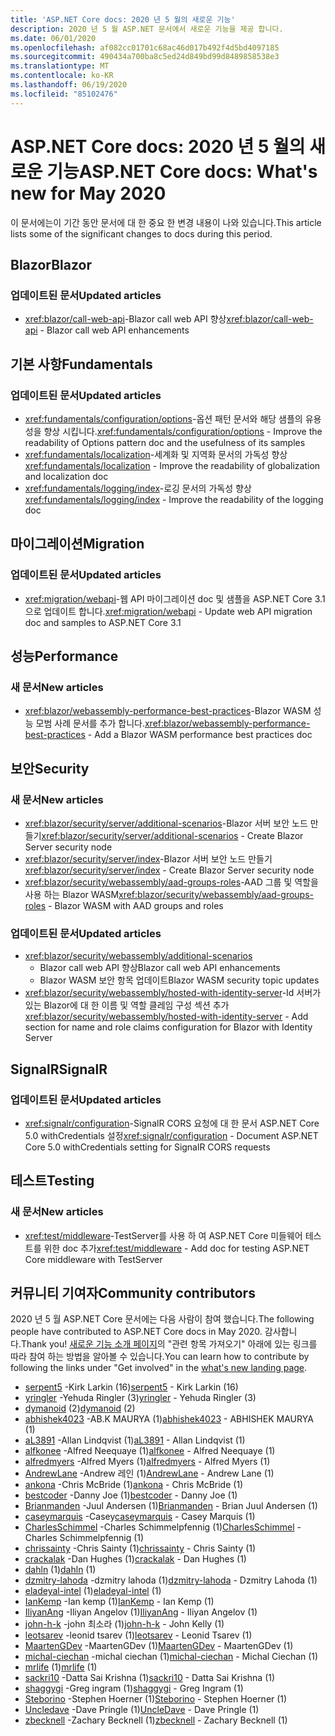 ```yaml
---
title: 'ASP.NET Core docs: 2020 년 5 월의 새로운 기능'
description: 2020 년 5 월 ASP.NET 문서에서 새로운 기능을 제공 합니다.
ms.date: 06/01/2020
ms.openlocfilehash: af082cc01701c68ac46d017b492f4d5bd4097185
ms.sourcegitcommit: 490434a700ba8c5ed24d849bd99d8489858538e3
ms.translationtype: MT
ms.contentlocale: ko-KR
ms.lasthandoff: 06/19/2020
ms.locfileid: "85102476"
---
```

# <a name="aspnet-core-docs-whats-new-for-may-2020"></a><span data-ttu-id="27d97-103">ASP.NET Core docs: 2020 년 5 월의 새로운 기능</span><span class="sxs-lookup"><span data-stu-id="27d97-103">ASP.NET Core docs: What's new for May 2020</span></span>

<span data-ttu-id="27d97-104">이 문서에는이 기간 동안 문서에 대 한 중요 한 변경 내용이 나와 있습니다.</span><span class="sxs-lookup"><span data-stu-id="27d97-104">This article lists some of the significant changes to docs during this period.</span></span>

## <a name="blazor"></a><span data-ttu-id="27d97-105">Blazor</span><span class="sxs-lookup"><span data-stu-id="27d97-105">Blazor</span></span>

### <a name="updated-articles"></a><span data-ttu-id="27d97-106">업데이트된 문서</span><span class="sxs-lookup"><span data-stu-id="27d97-106">Updated articles</span></span>

- <span data-ttu-id="27d97-107"><xref:blazor/call-web-api>-Blazor call web API 향상</span><span class="sxs-lookup"><span data-stu-id="27d97-107"><xref:blazor/call-web-api> - Blazor call web API enhancements</span></span>

## <a name="fundamentals"></a><span data-ttu-id="27d97-108">기본 사항</span><span class="sxs-lookup"><span data-stu-id="27d97-108">Fundamentals</span></span>

### <a name="updated-articles"></a><span data-ttu-id="27d97-109">업데이트된 문서</span><span class="sxs-lookup"><span data-stu-id="27d97-109">Updated articles</span></span>

- <span data-ttu-id="27d97-110"><xref:fundamentals/configuration/options>-옵션 패턴 문서와 해당 샘플의 유용성을 향상 시킵니다.</span><span class="sxs-lookup"><span data-stu-id="27d97-110"><xref:fundamentals/configuration/options> - Improve the readability of Options pattern doc and the usefulness of its samples</span></span>
- <span data-ttu-id="27d97-111"><xref:fundamentals/localization>-세계화 및 지역화 문서의 가독성 향상</span><span class="sxs-lookup"><span data-stu-id="27d97-111"><xref:fundamentals/localization> - Improve the readability of globalization and localization doc</span></span>
- <span data-ttu-id="27d97-112"><xref:fundamentals/logging/index>-로깅 문서의 가독성 향상</span><span class="sxs-lookup"><span data-stu-id="27d97-112"><xref:fundamentals/logging/index> - Improve the readability of the logging doc</span></span>

## <a name="migration"></a><span data-ttu-id="27d97-113">마이그레이션</span><span class="sxs-lookup"><span data-stu-id="27d97-113">Migration</span></span>

### <a name="updated-articles"></a><span data-ttu-id="27d97-114">업데이트된 문서</span><span class="sxs-lookup"><span data-stu-id="27d97-114">Updated articles</span></span>

- <span data-ttu-id="27d97-115"><xref:migration/webapi>-웹 API 마이그레이션 doc 및 샘플을 ASP.NET Core 3.1으로 업데이트 합니다.</span><span class="sxs-lookup"><span data-stu-id="27d97-115"><xref:migration/webapi> - Update web API migration doc and samples to ASP.NET Core 3.1</span></span>

## <a name="performance"></a><span data-ttu-id="27d97-116">성능</span><span class="sxs-lookup"><span data-stu-id="27d97-116">Performance</span></span>

### <a name="new-articles"></a><span data-ttu-id="27d97-117">새 문서</span><span class="sxs-lookup"><span data-stu-id="27d97-117">New articles</span></span>

- <span data-ttu-id="27d97-118"><xref:blazor/webassembly-performance-best-practices>-Blazor WASM 성능 모범 사례 문서를 추가 합니다.</span><span class="sxs-lookup"><span data-stu-id="27d97-118"><xref:blazor/webassembly-performance-best-practices> - Add a Blazor WASM performance best practices doc</span></span>

## <a name="security"></a><span data-ttu-id="27d97-119">보안</span><span class="sxs-lookup"><span data-stu-id="27d97-119">Security</span></span>

### <a name="new-articles"></a><span data-ttu-id="27d97-120">새 문서</span><span class="sxs-lookup"><span data-stu-id="27d97-120">New articles</span></span>

- <span data-ttu-id="27d97-121"><xref:blazor/security/server/additional-scenarios>-Blazor 서버 보안 노드 만들기</span><span class="sxs-lookup"><span data-stu-id="27d97-121"><xref:blazor/security/server/additional-scenarios> - Create Blazor Server security node</span></span>
- <span data-ttu-id="27d97-122"><xref:blazor/security/server/index>-Blazor 서버 보안 노드 만들기</span><span class="sxs-lookup"><span data-stu-id="27d97-122"><xref:blazor/security/server/index> - Create Blazor Server security node</span></span>
- <span data-ttu-id="27d97-123"><xref:blazor/security/webassembly/aad-groups-roles>-AAD 그룹 및 역할을 사용 하는 Blazor WASM</span><span class="sxs-lookup"><span data-stu-id="27d97-123"><xref:blazor/security/webassembly/aad-groups-roles> - Blazor WASM with AAD groups and roles</span></span>

### <a name="updated-articles"></a><span data-ttu-id="27d97-124">업데이트된 문서</span><span class="sxs-lookup"><span data-stu-id="27d97-124">Updated articles</span></span>

- <xref:blazor/security/webassembly/additional-scenarios>
  - <span data-ttu-id="27d97-125">Blazor call web API 향상</span><span class="sxs-lookup"><span data-stu-id="27d97-125">Blazor call web API enhancements</span></span>
  - <span data-ttu-id="27d97-126">Blazor WASM 보안 항목 업데이트</span><span class="sxs-lookup"><span data-stu-id="27d97-126">Blazor WASM security topic updates</span></span>
- <span data-ttu-id="27d97-127"><xref:blazor/security/webassembly/hosted-with-identity-server>-Id 서버가 있는 Blazor에 대 한 이름 및 역할 클레임 구성 섹션 추가</span><span class="sxs-lookup"><span data-stu-id="27d97-127"><xref:blazor/security/webassembly/hosted-with-identity-server> - Add section for name and role claims configuration for Blazor with Identity Server</span></span>

## <a name="signalr"></a><span data-ttu-id="27d97-128">SignalR</span><span class="sxs-lookup"><span data-stu-id="27d97-128">SignalR</span></span>

### <a name="updated-articles"></a><span data-ttu-id="27d97-129">업데이트된 문서</span><span class="sxs-lookup"><span data-stu-id="27d97-129">Updated articles</span></span>

- <span data-ttu-id="27d97-130"><xref:signalr/configuration>-SignalR CORS 요청에 대 한 문서 ASP.NET Core 5.0 withCredentials 설정</span><span class="sxs-lookup"><span data-stu-id="27d97-130"><xref:signalr/configuration> - Document ASP.NET Core 5.0 withCredentials setting for SignalR CORS requests</span></span>

## <a name="testing"></a><span data-ttu-id="27d97-131">테스트</span><span class="sxs-lookup"><span data-stu-id="27d97-131">Testing</span></span>

### <a name="new-articles"></a><span data-ttu-id="27d97-132">새 문서</span><span class="sxs-lookup"><span data-stu-id="27d97-132">New articles</span></span>

- <span data-ttu-id="27d97-133"><xref:test/middleware>-TestServer를 사용 하 여 ASP.NET Core 미들웨어 테스트를 위한 doc 추가</span><span class="sxs-lookup"><span data-stu-id="27d97-133"><xref:test/middleware> - Add doc for testing ASP.NET Core middleware with TestServer</span></span>

## <a name="community-contributors"></a><span data-ttu-id="27d97-134">커뮤니티 기여자</span><span class="sxs-lookup"><span data-stu-id="27d97-134">Community contributors</span></span>

<span data-ttu-id="27d97-135">2020 년 5 월 ASP.NET Core 문서에는 다음 사람이 참여 했습니다.</span><span class="sxs-lookup"><span data-stu-id="27d97-135">The following people have contributed to ASP.NET Core docs in May 2020.</span></span> <span data-ttu-id="27d97-136">감사합니다.</span><span class="sxs-lookup"><span data-stu-id="27d97-136">Thank you!</span></span> <span data-ttu-id="27d97-137">[새로운 기능 소개 페이지](index.yml)의 "관련 항목 가져오기" 아래에 있는 링크를 따라 참여 하는 방법을 알아볼 수 있습니다.</span><span class="sxs-lookup"><span data-stu-id="27d97-137">You can learn how to contribute by following the links under "Get involved" in the [what's new landing page](index.yml).</span></span>

- <span data-ttu-id="27d97-138">[serpent5](https://github.com/serpent5) -Kirk Larkin (16)</span><span class="sxs-lookup"><span data-stu-id="27d97-138">[serpent5](https://github.com/serpent5) - Kirk Larkin (16)</span></span>
- <span data-ttu-id="27d97-139">[yringler](https://github.com/yringler) -Yehuda Ringler (3)</span><span class="sxs-lookup"><span data-stu-id="27d97-139">[yringler](https://github.com/yringler) - Yehuda Ringler (3)</span></span>
- <span data-ttu-id="27d97-140">[dymanoid](https://github.com/dymanoid) (2)</span><span class="sxs-lookup"><span data-stu-id="27d97-140">[dymanoid](https://github.com/dymanoid) (2)</span></span>
- <span data-ttu-id="27d97-141">[abhishek4023](https://github.com/abhishek4023) -AB.K MAURYA (1)</span><span class="sxs-lookup"><span data-stu-id="27d97-141">[abhishek4023](https://github.com/abhishek4023) - ABHISHEK MAURYA (1)</span></span>
- <span data-ttu-id="27d97-142">[aL3891](https://github.com/aL3891) -Allan Lindqvist (1)</span><span class="sxs-lookup"><span data-stu-id="27d97-142">[aL3891](https://github.com/aL3891) - Allan Lindqvist (1)</span></span>
- <span data-ttu-id="27d97-143">[alfkonee](https://github.com/alfkonee) -Alfred Neequaye (1)</span><span class="sxs-lookup"><span data-stu-id="27d97-143">[alfkonee](https://github.com/alfkonee) - Alfred Neequaye (1)</span></span>
- <span data-ttu-id="27d97-144">[alfredmyers](https://github.com/alfredmyers) -Alfred Myers (1)</span><span class="sxs-lookup"><span data-stu-id="27d97-144">[alfredmyers](https://github.com/alfredmyers) - Alfred Myers (1)</span></span>
- <span data-ttu-id="27d97-145">[AndrewLane](https://github.com/AndrewLane) -Andrew 레인 (1)</span><span class="sxs-lookup"><span data-stu-id="27d97-145">[AndrewLane](https://github.com/AndrewLane) - Andrew Lane (1)</span></span>
- <span data-ttu-id="27d97-146">[ankona](https://github.com/ankona) -Chris McBride (1)</span><span class="sxs-lookup"><span data-stu-id="27d97-146">[ankona](https://github.com/ankona) - Chris McBride (1)</span></span>
- <span data-ttu-id="27d97-147">[bestcoder](https://github.com/bestcoder) -Danny Joe (1)</span><span class="sxs-lookup"><span data-stu-id="27d97-147">[bestcoder](https://github.com/bestcoder) - Danny Joe (1)</span></span>
- <span data-ttu-id="27d97-148">[Brianmanden](https://github.com/Brianmanden) -Juul Andersen (1)</span><span class="sxs-lookup"><span data-stu-id="27d97-148">[Brianmanden](https://github.com/Brianmanden) - Brian Juul Andersen (1)</span></span>
- <span data-ttu-id="27d97-149">[caseymarquis](https://github.com/caseymarquis) -Casey</span><span class="sxs-lookup"><span data-stu-id="27d97-149">[caseymarquis](https://github.com/caseymarquis) - Casey Marquis (1)</span></span>
- <span data-ttu-id="27d97-150">[CharlesSchimmel](https://github.com/CharlesSchimmel) -Charles Schimmelpfennig (1)</span><span class="sxs-lookup"><span data-stu-id="27d97-150">[CharlesSchimmel](https://github.com/CharlesSchimmel) - Charles Schimmelpfennig (1)</span></span>
- <span data-ttu-id="27d97-151">[chrissainty](https://github.com/chrissainty) -Chris Sainty (1)</span><span class="sxs-lookup"><span data-stu-id="27d97-151">[chrissainty](https://github.com/chrissainty) - Chris Sainty (1)</span></span>
- <span data-ttu-id="27d97-152">[crackalak](https://github.com/crackalak) -Dan Hughes (1)</span><span class="sxs-lookup"><span data-stu-id="27d97-152">[crackalak](https://github.com/crackalak) - Dan Hughes (1)</span></span>
- <span data-ttu-id="27d97-153">[dahln](https://github.com/dahln) (1)</span><span class="sxs-lookup"><span data-stu-id="27d97-153">[dahln](https://github.com/dahln) (1)</span></span>
- <span data-ttu-id="27d97-154">[dzmitry-lahoda](https://github.com/dzmitry-lahoda) -dzmitry lahoda (1)</span><span class="sxs-lookup"><span data-stu-id="27d97-154">[dzmitry-lahoda](https://github.com/dzmitry-lahoda) - Dzmitry Lahoda (1)</span></span>
- <span data-ttu-id="27d97-155">[eladeyal-intel](https://github.com/eladeyal-intel) (1)</span><span class="sxs-lookup"><span data-stu-id="27d97-155">[eladeyal-intel](https://github.com/eladeyal-intel) (1)</span></span>
- <span data-ttu-id="27d97-156">[IanKemp](https://github.com/IanKemp) -Ian kemp (1)</span><span class="sxs-lookup"><span data-stu-id="27d97-156">[IanKemp](https://github.com/IanKemp) - Ian Kemp (1)</span></span>
- <span data-ttu-id="27d97-157">[IliyanAng](https://github.com/IliyanAng) -Iliyan Angelov (1)</span><span class="sxs-lookup"><span data-stu-id="27d97-157">[IliyanAng](https://github.com/IliyanAng) - Iliyan Angelov (1)</span></span>
- <span data-ttu-id="27d97-158">[john-h-k](https://github.com/john-h-k) -john 최소라 (1)</span><span class="sxs-lookup"><span data-stu-id="27d97-158">[john-h-k](https://github.com/john-h-k) - John Kelly (1)</span></span>
- <span data-ttu-id="27d97-159">[leotsarev](https://github.com/leotsarev) -leonid tsarev (1)</span><span class="sxs-lookup"><span data-stu-id="27d97-159">[leotsarev](https://github.com/leotsarev) - Leonid Tsarev (1)</span></span>
- <span data-ttu-id="27d97-160">[MaartenGDev](https://github.com/MaartenGDev) -MaartenGDev (1)</span><span class="sxs-lookup"><span data-stu-id="27d97-160">[MaartenGDev](https://github.com/MaartenGDev) - MaartenGDev (1)</span></span>
- <span data-ttu-id="27d97-161">[michal-ciechan](https://github.com/michal-ciechan) -michal ciechan (1)</span><span class="sxs-lookup"><span data-stu-id="27d97-161">[michal-ciechan](https://github.com/michal-ciechan) - Michal Ciechan (1)</span></span>
- <span data-ttu-id="27d97-162">[mrlife](https://github.com/mrlife) (1)</span><span class="sxs-lookup"><span data-stu-id="27d97-162">[mrlife](https://github.com/mrlife) (1)</span></span>
- <span data-ttu-id="27d97-163">[sackri10](https://github.com/sackri10) -Datta Sai Krishna (1)</span><span class="sxs-lookup"><span data-stu-id="27d97-163">[sackri10](https://github.com/sackri10) - Datta Sai Krishna (1)</span></span>
- <span data-ttu-id="27d97-164">[shaggygi](https://github.com/shaggygi) -Greg ingram (1)</span><span class="sxs-lookup"><span data-stu-id="27d97-164">[shaggygi](https://github.com/shaggygi) - Greg Ingram (1)</span></span>
- <span data-ttu-id="27d97-165">[Steborino](https://github.com/Steborino) -Stephen Hoerner (1)</span><span class="sxs-lookup"><span data-stu-id="27d97-165">[Steborino](https://github.com/Steborino) - Stephen Hoerner (1)</span></span>
- <span data-ttu-id="27d97-166">[Uncledave](https://github.com/UncleDave) -Dave Pringle (1)</span><span class="sxs-lookup"><span data-stu-id="27d97-166">[UncleDave](https://github.com/UncleDave) - Dave Pringle (1)</span></span>
- <span data-ttu-id="27d97-167">[zbecknell](https://github.com/zbecknell) -Zachary Becknell (1)</span><span class="sxs-lookup"><span data-stu-id="27d97-167">[zbecknell](https://github.com/zbecknell) - Zachary Becknell (1)</span></span>
